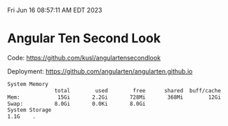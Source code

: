Fri Jun 16 08:57:11 AM EDT 2023

# Angular Ten Second Look

Code: https://github.com/kusl/angulartensecondlook

Deployment: https://github.com/angularten/angularten.github.io

```bash
System Memory
               total        used        free      shared  buff/cache   available
Mem:            15Gi       2.2Gi       728Mi       368Mi        12Gi        12Gi
Swap:          8.0Gi       0.0Ki       8.0Gi
System Storage
1.1G	.
```
```bash
